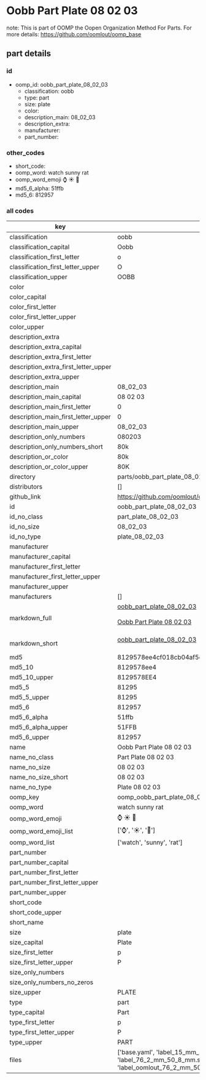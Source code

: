 # Oobb Part Plate 08 02 03  

note: This is part of OOMP the Oopen Organization Method For Parts. For more details: https://github.com/oomlout/oomp_base

##  part details





### id
* oomp_id: oobb_part_plate_08_02_03
  * classification: oobb
  * type: part
  * size: plate
  * color: 
  * description_main: 08_02_03
  * description_extra: 
  * manufacturer: 
  * part_number: 

### other_codes
* short_code: 
* oomp_word: watch sunny rat
* oomp_word_emoji :watch: :sunny: :rat:
* md5_6_alpha: 51ffb
* md5_6: 812957

### all codes 
| key | value |  
| --- | --- |  
| classification | oobb |  
| classification_capital | Oobb |  
| classification_first_letter | o |  
| classification_first_letter_upper | O |  
| classification_upper | OOBB |  
| color |  |  
| color_capital |  |  
| color_first_letter |  |  
| color_first_letter_upper |  |  
| color_upper |  |  
| description_extra |  |  
| description_extra_capital |  |  
| description_extra_first_letter |  |  
| description_extra_first_letter_upper |  |  
| description_extra_upper |  |  
| description_main | 08_02_03 |  
| description_main_capital | 08 02 03 |  
| description_main_first_letter | 0 |  
| description_main_first_letter_upper | 0 |  
| description_main_upper | 08_02_03 |  
| description_only_numbers | 080203 |  
| description_only_numbers_short | 80k |  
| description_or_color | 80k |  
| description_or_color_upper | 80K |  
| directory | parts/oobb_part_plate_08_02_03 |  
| distributors | [] |  
| github_link | https://github.com/oomlout/oomlout_oomp_part_src/tree/main/parts/oobb_part_plate_08_02_03/working |  
| id | oobb_part_plate_08_02_03 |  
| id_no_class | part_plate_08_02_03 |  
| id_no_size | 08_02_03 |  
| id_no_type | plate_08_02_03 |  
| manufacturer |  |  
| manufacturer_capital |  |  
| manufacturer_first_letter |  |  
| manufacturer_first_letter_upper |  |  
| manufacturer_upper |  |  
| manufacturers | [] |  
| markdown_full | [oobb_part_plate_08_02_03](https://github.com/oomlout/oomlout_oomp_part_src/tree/main/parts/oobb_part_plate_08_02_03/working)<br>[](https://github.com/oomlout/oomlout_oomp_part_src/tree/main/parts/oobb_part_plate_08_02_03/working)<br>[Oobb Part Plate 08 02 03](https://github.com/oomlout/oomlout_oomp_part_src/tree/main/parts/oobb_part_plate_08_02_03/working)<br><br> |  
| markdown_short | [oobb_part_plate_08_02_03](https://github.com/oomlout/oomlout_oomp_part_src/tree/main/parts/oobb_part_plate_08_02_03/working)<br><br> |  
| md5 | 8129578ee4cf018cb04af5dbcbe203fd |  
| md5_10 | 8129578ee4 |  
| md5_10_upper | 8129578EE4 |  
| md5_5 | 81295 |  
| md5_5_upper | 81295 |  
| md5_6 | 812957 |  
| md5_6_alpha | 51ffb |  
| md5_6_alpha_upper | 51FFB |  
| md5_6_upper | 812957 |  
| name | Oobb Part Plate 08 02 03 |  
| name_no_class | Part Plate 08 02 03 |  
| name_no_size | 08 02 03 |  
| name_no_size_short | 08 02 03 |  
| name_no_type | Plate 08 02 03 |  
| oomp_key | oomp_oobb_part_plate_08_02_03 |  
| oomp_word | watch sunny rat |  
| oomp_word_emoji | :watch: :sunny: :rat: |  
| oomp_word_emoji_list | [':watch:', ':sunny:', ':rat:'] |  
| oomp_word_list | ['watch', 'sunny', 'rat'] |  
| part_number |  |  
| part_number_capital |  |  
| part_number_first_letter |  |  
| part_number_first_letter_upper |  |  
| part_number_upper |  |  
| short_code |  |  
| short_code_upper |  |  
| short_name |  |  
| size | plate |  
| size_capital | Plate |  
| size_first_letter | p |  
| size_first_letter_upper | P |  
| size_only_numbers |  |  
| size_only_numbers_no_zeros |  |  
| size_upper | PLATE |  
| type | part |  
| type_capital | Part |  
| type_first_letter | p |  
| type_first_letter_upper | P |  
| type_upper | PART |  
| files | ['base.yaml', 'label_15_mm_30_mm.pdf', 'label_15_mm_30_mm.svg', 'label_76_2_mm_50_8_mm.pdf', 'label_76_2_mm_50_8_mm.svg', 'label_oomlout_76_2_mm_50_8_mm.pdf', 'label_oomlout_76_2_mm_50_8_mm.svg', 'readme.md', 'working.json', 'working.yaml'] |  
